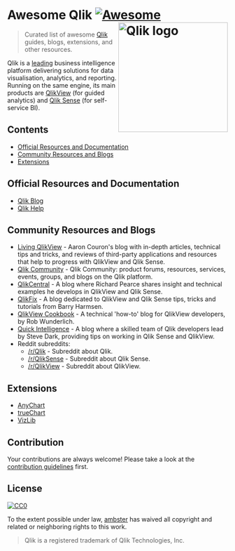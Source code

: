# Awesome Qlik [![Awesome](https://awesome.re/badge.svg)](https://awesome.re) [<img src="https://webapps.qlik.com/WarsawMarathon/qlik.jpg" width="250" align="right" alt="Qlik logo">](https://qlik.com)

> Curated list of awesome [Qlik](https://qlik.com) guides, blogs, extensions, and other resources.

Qlik is a [leading](https://www.qlik.com/us/gartner-magic-quadrant-business-intelligence) business intelligence platform delivering solutions for data visualisation, analytics, and reporting. Running on the same engine, its main products are [QlikView](https://www.qlik.com/us/products/qlikview) (for guided analytics) and [Qlik Sense](https://www.qlik.com/us/products/qlik-sense) (for self-service BI).

## Contents

- [Official Resources and Documentation](#official-resources-and-documentation)
- [Community Resources and Blogs](#community-resources-and-blogs)
- [Extensions](#extensions)

## Official Resources and Documentation
- [Qlik Blog](https://blog.qlik.com)
- [Qlik Help](https://help.qlik.com)

## Community Resources and Blogs

- [Living QlikView](http://livingqlikview.com/) - Aaron Couron's blog with in-depth articles, technical tips and tricks, and reviews of third-party applications and resources that help to progress with QlikView and Qlik Sense.
- [Qlik Community](https://community.qlik.com) - Qlik Community: product forums, resources, services, events, groups, and blogs on the Qlik platform.
- [QlikCentral](https://qlikcentral.com/) - A blog where Richard Pearce shares insight and technical examples he develops in QlikView and Qlik Sense.
- [QlikFix](http://www.qlikfix.com) - A blog dedicated to QlikView and Qlik Sense tips, tricks and tutorials from Barry Harmsen.
- [QlikView Cookbook](https://qlikviewcookbook.com/) - A technical 'how-to' blog for QlikView developers, by Rob Wunderlich.
- [Quick Intelligence](https://www.quickintelligence.co.uk/blog/) - A blog where a skilled team of Qlik developers lead by Steve Dark, providing tips on working in Qlik Sense and QlikView.
- Reddit subreddits:
  - [/r/Qlik](https://www.reddit.com/r/qlik/) - Subreddit about Qlik.
  - [/r/QlikSense](https://www.reddit.com/r/qliksense/) - Subreddit about Qlik Sense.
  - [/r/QlikView](https://www.reddit.com/r/qlikview/) - Subreddit about QlikView.

## Extensions

- [AnyChart](https://qlik.anychart.com)
- [trueChart](https://www.truechart.com)
- [VizLib](https://www.vizlib.com)

## Contribution

Your contributions are always welcome! Please take a look at the [contribution guidelines](https://github.com/ambster-public/awesome-qlik/blob/master/contributing.md) first.

## License

[![CC0](https://mirrors.creativecommons.org/presskit/buttons/88x31/svg/cc-zero.svg)](https://creativecommons.org/publicdomain/zero/1.0)

To the extent possible under law, [ambster](https://github.com/ambster-public) has waived all copyright and related or neighboring rights to this work.

> Qlik is a registered trademark of Qlik Technologies, Inc.
